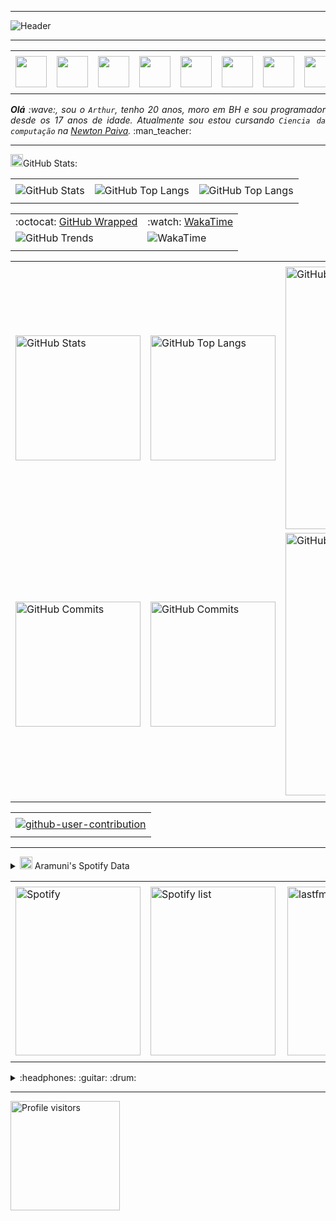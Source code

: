 -----

<div>
  <img align="center" alt="Header" src="https://joaopauloaramuni.github.io/image/header_aramuni.png?raw=true"/>
</div>

-----

<div align="center">
<table>
<tr>
 <td align="center" colspan="11"></td>
</tr> 
  
<tr>
<td><a href="https://github.com/LzArthur17" target="_blank"><img src="https://LzArthur17.github.io/image/github5.png?raw=true" width="50px" height="50px"/></a></td>
  
<td><a href="mailto:lazarinogomes91@gmail.com" target="_blank"><img src="https://LzArthur17.github.io/image/gmail3.png?raw=true" width="50px" height="50px"/></a></td>

<td><a href="https://wa.me/5531994206526" target="_blank"><img src="https://LzArthur17.github.io/image/wpp2.png?raw=true" width="50px" height="50px"/></a></td>

<td><a href="https://www.instagram.com/lz.arthur/" target="_blank"><img src="https://LzArthur17.github.io/image/insta2.png?raw=true" width="50px" height="50px"/></a></td>

<td><a href="https://www.linkedin.com/in/arthurlazarino/" target="_blank"><img src="https://LzArthur17.github.io/image/linkedin2.png?raw=true" width="50px" height="50px"/></a></td>

<td><a href="https://discordapp.com/users/959151773728251914" target="_blank"><img src="https://LzArthur17.github.io/image/discord2.png?raw=true" width="50px" height="50px"/></a></td>

<td><a href="https://www.skoob.com.br/perfil/Aramuni" target="_blank"><img src="https://LzArthur17.github.io/image/skoob2.png?raw=true" width="50px" height="50px"/></a></td>

<td><a href="https://scholar.google.com.br/citations?user=OARYxSYAAAAJ&hl=pt-BR&oi=ao" target="_blank"><img src="https://LzArthur17.github.io/image/scholar2.png?raw=true" width="50px" height="50px"/></a></td>

<td><a href="https://calendly.com/aramuni/" target="_blank"><img src="https://LzArthur17.github.io/image/calendar2.png?raw=true" width="50px" height="50px"/></a></td>
</tr>

<tr>
 <td align="center" colspan="11"></td>
</tr> 

</table>

</div>
<div align="justify">
<i><b>Olá</b> :wave:, sou o <code>Arthur</code>, tenho 20 anos, moro em BH e sou programador desde os 17 anos de idade. Atualmente sou estou cursando <code>Ciencia da computação</code> na <a href="https://newtonpaiva.br/" target="_blank">Newton Paiva</a>.</i> :man_teacher:<br />
</div>


-----

<div>

<img height="20" alt="GIF" src="https://LzArthur17.github.io/image/graphic.gif?raw=true"/>GitHub Stats:

<div align="center">
<table>
<tr>
 <td align="center" colspan="3"></td>
</tr> 
<tr>
<td>
<img alt="GitHub Stats" src="https://github-readme-stats.vercel.app/api?username=LzArthur17&show=reviews,discussions_started,discussions_answered,prs_merged,prs_merged_percentage&rank_icon=percentile&theme=dark&locale=pt-br&card_width=480"/>
</td>
<td>
<img alt="GitHub Top Langs" src="https://github-readme-stats.vercel.app/api/top-langs/?username=LzArthur17&theme=dark&locale=pt-br&langs_count=7"/>
</td>
<td>
<img alt="GitHub Top Langs" src="https://github-readme-stats.vercel.app/api/top-langs/?username=LzArthur17&layout=pie&theme=dark&locale=pt-br"/>
</td>
</tr>
<tr>
 <td align="center" colspan="3"></td>
</tr> 
</table>
<table>
<tr>
 <td align="center">:octocat: <a href="https://www.githubwrapped.io/LzArthur17" target="_blank">GitHub Wrapped</a></td>
 <td align="center">:watch: <a href="https://wakatime.com/@aramuni">WakaTime</a></td>
</tr>
<tr>
<td>
<img alt="GitHub Trends" src="https://api.githubtrends.io/user/svg/LzArthur17/repos?time_range=one_year&loc_metric=changed&theme=dark"/>
</td>
<td>
<img alt="WakaTime" src="https://github-readme-stats.vercel.app/api/wakatime?username=aramuni&theme=dark&layout=compact"/>
</td>
</tr>
<tr>
 <td align="center"></td>
 <td align="center"></td>
</tr> 
</table>
<table>
<tr>
 <td align="center" colspan="3"></td>
</tr> 
<tr>
<td>
<img alt="GitHub Stats" width="200px" src="http://github-profile-summary-cards.vercel.app/api/cards/stats?username=LzArthur17&theme=github_dark"/>
</td>
<td>
<img alt="GitHub Top Langs" width="200px" src="http://github-profile-summary-cards.vercel.app/api/cards/repos-per-language?username=LzArthur17&theme=github_dark"/>
</td>
<td>
<img alt="GitHub Details" width="420px" src="http://github-profile-summary-cards.vercel.app/api/cards/profile-details?username=LzArthur17&theme=github_dark"/>
</td>
</tr>
<tr>
<td>
<img alt="GitHub Commits" width="200px" src="http://github-profile-summary-cards.vercel.app/api/cards/productive-time?username=LzArthur17&theme=github_dark&utcOffset=8"/>
</td>
<td>
<img alt="GitHub Commits" width="200px" src="http://github-profile-summary-cards.vercel.app/api/cards/most-commit-language?username=LzArthur17&theme=github_dark"/>
</td>
<td>
<img alt="GitHub Streak" width="420px" src="https://streak-stats.demolab.com?user=LzArthur17&theme=dark&locale=pt_BR&date_format=j%20M%5B%20Y%5D"/>
</td>
</tr>
<tr>
 <td align="center" colspan="3"></td>
</tr>
</table>

<table>
<tr>
 <td align="center"></td>
</tr>
<tr>
 <td align="center"><a href="https://github.com/marketplace/actions/generate-snake-game-from-github-contribution-grid" target="_blank"><img align="center" alt="github-user-contribution" src="https://LzArthur17.github.io/image/github-user-contribution.svg?raw=true"/></a></td>
</tr>
<tr>
 <td align="center"></td>
</tr> 
</table>

</div>
</div>

-----

<div>
<details>
<summary><img height="20" alt="GIF" src="https://LzArthur17.github.io/image/spotify.gif?raw=true"/> Aramuni's Spotify Data</summary>
<img src="https://data-card-for-spotify.herokuapp.com/api/card?user_id=k4d57f1eyxsut3i879iqvmm9w" alt="Data Card for Spotify">
</details>
</div>

<div align="center">
<table>
<tr>
 <td align="center" colspan="3"></td>
</tr> 
<tr>
<td>
<img alt="Spotify" width="200px" height="270px" src="https://spotify-github-profile.kittinanx.com/api/view?uid=k4d57f1eyxsut3i879iqvmm9w&cover_image=true&theme=default&show_offline=false&background_color=121212&interchange=false"/>
</td>
<td>
<img alt="Spotify list" width="200px" height="270px" src="https://spotify-recently-played-readme.vercel.app/api?user=k4d57f1eyxsut3i879iqvmm9w&count=10"/>
</td>
<td>
<!-- <a href="https://twitter.com/joaoaramuni" target="_blank"><img align="right" width="400px" height="270px" alt="tweets" src="https://github-readme-twitter.gazf.vercel.app/api?id=joaoaramuni"/></a> -->
<a href="https://www.last.fm/pt/user/joaoaramuni" target="_blank"><img align="right" width="400px" height="270px" alt="lastfm" src="https://lastfm-recently-played.vercel.app/api?user=joaoaramuni&width=400"/></a>
</td>
</tr>
<tr>
 <td align="center" colspan="3"></td>
</tr> 
</table>
</div>

<div>
<details>
<summary>:headphones: :guitar: :drum:</summary>

[Charlie Brown Jr. - Céu Azul Ao Vivo - Chegou Quem Faltava](https://github.com/LzArthur17/LzArthur17/assets/58268075/c6568311-54c8-4c00-aced-26aacd69f8a1)

</details>

----

<img width="175" alt="Profile visitors" src="https://komarev.com/ghpvc/?username=LzArthur17"/>
